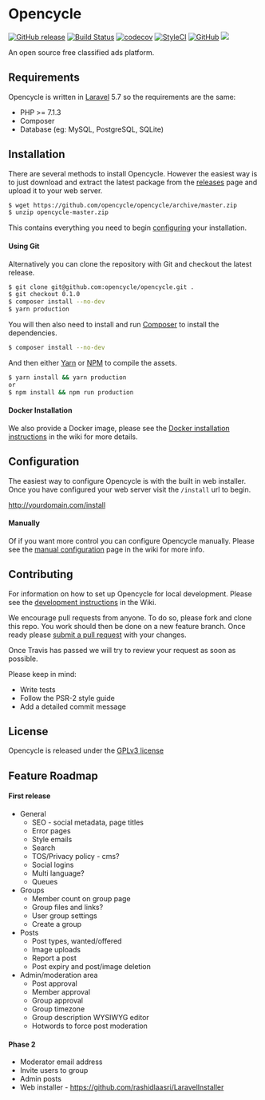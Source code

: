 # Opencycle 

[![GitHub release](https://img.shields.io/github/release/opencycle/opencycle.svg)](https://github.com/opencycle/opencycle/releases)
 [![Build Status](https://travis-ci.com/opencycle/opencycle.svg?branch=master)](https://travis-ci.com/opencycle/opencycle) [![codecov](https://codecov.io/gh/opencycle/opencycle/branch/master/graph/badge.svg)](https://codecov.io/gh/opencycle/opencycle) [![StyleCI](https://github.styleci.io/repos/146082121/shield?branch=master)](https://github.styleci.io/repos/146082121) 
[![GitHub](https://img.shields.io/github/license/opencycle/opencycle.svg)](https://github.com/opencycle/opencycle/blob/master/LICENSE)
[![](https://images.microbadger.com/badges/image/opencycle/opencycle.svg)](https://hub.docker.com/r/opencycle/opencycle/)

An open source free classified ads platform.

## Requirements

Opencycle is written in [Laravel](https://laravel.com/docs/5.7/installation#server-requirements) 5.7 so the requirements are the same:

* PHP >= 7.1.3
* Composer
* Database (eg: MySQL, PostgreSQL, SQLite)

## Installation

There are several methods to install Opencycle. However the easiest way is to just download and extract the latest package
from the [releases](https://github.com/opencycle/opencycle/releases) page and upload it to your web server. 

```bash
$ wget https://github.com/opencycle/opencycle/archive/master.zip
$ unzip opencycle-master.zip
```

This contains everything you need to begin [configuring](#configuration) your installation. 

#### Using Git

Alternatively you can clone the repository with Git and checkout the latest release.
       
```bash
$ git clone git@github.com:opencycle/opencycle.git .
$ git checkout 0.1.0
$ composer install --no-dev
$ yarn production
```

You will then also need to install and run [Composer](https://getcomposer.org/) to install the dependencies.

```bash
$ composer install --no-dev
```

And then either [Yarn](https://yarnpkg.com/lang/en/) or [NPM](https://www.npmjs.com/get-npm) to compile the assets.

```bash
$ yarn install && yarn production
or
$ npm install && npm run production
```

#### Docker Installation

We also provide a Docker image,
please see the [Docker installation instructions](https://github.com/opencycle/opencycle/wiki/Docker) in the wiki for more details.

## Configuration

The easiest way to configure Opencycle is with the built in web installer. Once you have configured your web server visit the `/install` url to begin.

http://yourdomain.com/install

#### Manually

Of if you want more control you can configure Opencycle manually.
Please see the [manual configuration](https://github.com/opencycle/opencycle/wiki/Configuration) page in the wiki for more info.

## Contributing

For information on how to set up Opencycle for local development.
Please see the [development instructions](https://github.com/opencycle/opencycle/wiki/Development) in the Wiki.

We encourage pull requests from anyone. To do so, please fork and clone this repo.
You work should then be done on a new feature branch. Once ready please
[submit a pull request](https://github.com/opencycle/opencycle/compare/)
with your changes.

Once Travis has passed we will try to review your request as soon as possible.

Please keep in mind:

* Write tests
* Follow the PSR-2 style guide
* Add a detailed commit message

## License

Opencycle is released under the [GPLv3 license](LICENSE)

## Feature Roadmap

 #### First release
 
 * General
   * SEO - social metadata, page titles
   * Error pages
   * Style emails
   * Search
   * TOS/Privacy policy - cms?
   * Social logins
   * Multi language?
   * Queues
 * Groups
   * Member count on group page
   * Group files and links?
   * User group settings
   * Create a group
 * Posts
   * Post types, wanted/offered
   * Image uploads
   * Report a post
   * Post expiry and post/image deletion
 * Admin/moderation area
   * Post approval
   * Member approval
   * Group approval
   * Group timezone
   * Group description WYSIWYG editor
   * Hotwords to force post moderation

#### Phase 2

 * Moderator email address
 * Invite users to group
 * Admin posts
 * Web installer - https://github.com/rashidlaasri/LaravelInstaller

